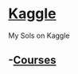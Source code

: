 # [Kaggle](https://www.kaggle.com/)
My Sols on Kaggle

## -[Courses](https://github.com/anuragambuja/Kaggle/tree/master/Courses)

